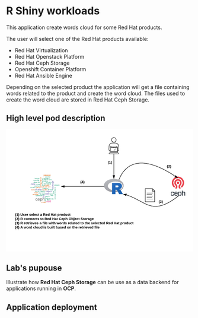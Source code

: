 # R Shiny workloads

This application create words cloud for some Red Hat products.

The user will select one of the Red Hat products available:

* Red Hat Virtualization
* Red Hat Openstack Platform
* Red Hat Ceph Storage
* Openshift Container Platform
* Red Hat Ansible Engine

Depending on the selected product the application will get a file containing words related to the product and create the word cloud. The files used to create the word cloud are stored in Red Hat Ceph Storage.

## High level pod description

![R Shiny](imgs/r-shiny.png)

## Lab's pupouse

Illustrate how **Red Hat Ceph Storage** can be use as a data backend for applications running in **OCP**.

## Application deployment

